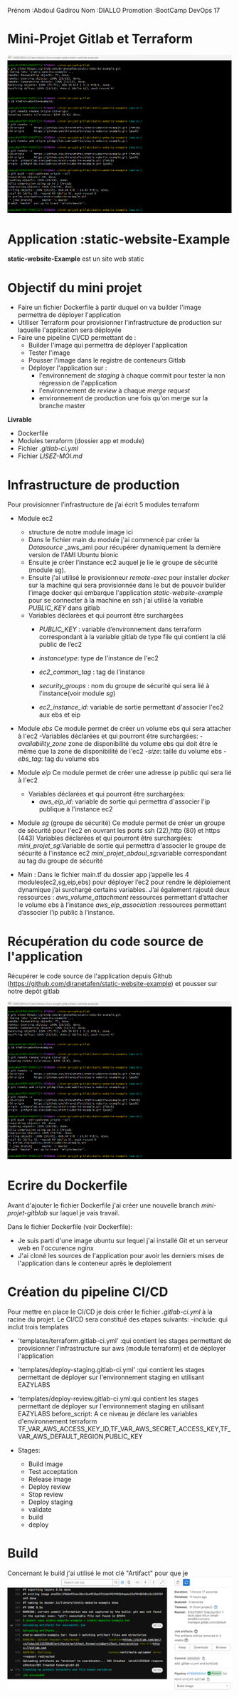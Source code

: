 Prénom :Abdoul Gadirou
Nom :DIALLO
Promotion :BootCamp DevOps 17

# Mini-Projet Gitlab et Terraform

![Alt text](image.png)

# Application :static-website-Example

**static-website-Example** est un site web static 

# Objectif du mini projet

- Faire un fichier Dockerfile à partir duquel on va builder l'image permettra de déployer l'application
- Utiliser Terraform pour provisionner l'infrastructure de production sur laquelle l'application sera déployée
- Faire une pipeline CI/CD permettant de :
   - Builder l'image qui permettra de déployer l'application
   - Tester l'image
   - Pousser l'image dans le registre de conteneurs Gitlab
   - Déployer l'application sur :
        - l'environnement de *staging* à chaque commit pour tester la non régression de l'application
        - l'environnement de *review* à chaque *merge request* 
        - environnement de production une fois qu'on merge sur la branche master
 

**Livrable**

- Dockerfile
- Modules terraform (dossier app et module)
- Fichier _.gitlab-ci.yml_
- Fichier _LISEZ-MOI.md_

# Infrastructure de production
   Pour provisionner l’infrastructure de j’ai écrit 5 modules terraform
   - Module ec2 
      - structure de notre module 
          image ici 
      - Dans le fichier main du module j'ai commencé par créer la _Datasource_  _aws_ami pour 
        récupérer dynamiquement la dernière version de l'AMI Ubuntu bionic
      - Ensuite je créer l’instance ec2 auquel je lie le groupe de sécurité (module sg).
      - Ensuite j'ai utilisé le provisionneur _remote-exec_ pour installer _docker_ sur la machine qui sera provisionnée dans le but de pouvoir builder  l’image docker qui embarque l'application _static-website-example_ 
       pour se connecter à la machine en ssh j'ai utilisé la variable *PUBLIC_KEY* dans gitlab
       - Variables déclarées et qui pourront être surchargées
           - *PUBLIC_KEY* : variable d’environnement dans terraform correspondant à la variable gitlab de type file qui contient la clé public de l’ec2 
           - *instancetype*: type de l'instance de l'ec2
           - *ec2_common_tag* : tag de l'instance
           - *security_groups* : nom du groupe de sécurité qui sera lié à l'instance(voir module *sg*)
         
           - *ec2_instance_id*: variable de sortie permettant d'associer l'ec2 aux ebs et eip
  - Module *ebs* 
      Ce module permet de créer un volume ebs qui sera attacher à l'ec2
      -Variables déclarées et qui pourront être surchargées:
        -*availability_zone* zone de disponibilité du volume ebs qui doit être le même que la zone de disponibilité de l'ec2
        -*size*: taille du volume ebs 
        -*ebs_tag*: tag du volume ebs

  - Module *eip*
     Ce module permet de créer une adresse ip public qui sera lié à l'ec2
      - Variables déclarées et qui pourront être surchargées:
        - *aws_eip_id*: variable de sortie qui permettra d'associer l'ip publique à l'instance ec2

  - Module *sg* (groupe de sécurité)
    Ce module permet de créer un groupe de sécurité pour l'ec2 en ouvrant les ports ssh (22),http (80) et https (443)
    Variables déclarées et qui pourront être surchargées:
     *mini_projet_sg*:Variable de sortie qui permettra d'associer le groupe de sécurité à l'instance ec2
     *mini_projet_abdoul_sg*:variable correspondant au tag du groupe de sécurité

  - Main :
      Dans le fichier main.tf du dossier app j’appelle les 4 modules(ec2,sg,eip,ebs) pour déployer l’ec2 pour rendre le déploiement dynamique j’ai surchargé certains variables.
      J’ai également rajouté deux ressources :
      *aws_volume_attachment* ressources permettant d’attacher le volume ebs à l’instance
      *aws_eip_association* :ressources permettant d’associer l’ip public à l’instance.

 
    
# Récupération du code source de l'application
  Récupérer le code source de l'application depuis Github (https://github.com/diranetafen/static-website-example) et pousser sur notre depôt gitlab

 ![Alt text](image.png)

# Ecrire du Dockerfile
  Avant d'ajouter le fichier Dockerfile j'ai créer une nouvelle branch _mini-projet-gitblab_ sur laquel je vais travail.

  Dans le fichier Dockerfile (voir Dockerfile):
  - Je suis parti d'une image  ubuntu sur lequel 
    j'ai installé Git et un serveur web en l'occurence nginx 
  - J'ai cloné les sources de l'application pour 
    avoir les derniers mises de l'application dans le conteneur après le deploiement 

# Création du pipeline CI/CD

  Pour mettre en place le CI/CD je dois créer le fichier _.gitlab-ci.yml_ à la racine du projet.
  Le CI/CD sera constitué des etapes suivants:
  -include: qui inclut trois templates
  - 'templates/terraform.gitlab-ci.yml' :qui contient les stages permettant de provisionner l'infrastructure sur aws (module terraform) et de déployer l'application
  - 'templates/deploy-staging.gitlab-ci.yml' :qui contient les stages permettant de déployer sur l'environnement staging en utilisant EAZYLABS
  - 'templates/deploy-review.gitlab-ci.yml:qui contient les stages permettant de déployer sur l'environnement staging en utilisant EAZYLABS
  before_script: A ce niveau je déclare les variables d'environnement terraform
   TF_VAR_AWS_ACCESS_KEY_ID,TF_VAR_AWS_SECRET_ACCESS_KEY,TF_VAR_AWS_DEFAULT_REGION,PUBLIC_KEY
   
  - Stages:
     - Build image
     - Test acceptation
     - Release image
     - Deploy review
     - Stop review
     - Deploy staging
     - validate
     - build
     - deploy  



# Build
 Concernant le build j'ai utilisé le mot clé "Artifact" pour que je 
  ![Alt text](image-1.png)




